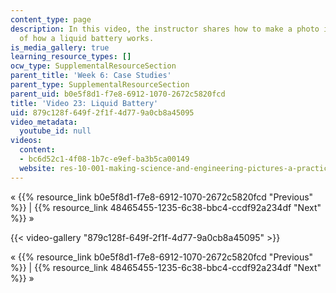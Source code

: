 ```yaml
---
content_type: page
description: In this video, the instructor shares how to make a photo illustration
  of how a liquid battery works.
is_media_gallery: true
learning_resource_types: []
ocw_type: SupplementalResourceSection
parent_title: 'Week 6: Case Studies'
parent_type: SupplementalResourceSection
parent_uid: b0e5f8d1-f7e8-6912-1070-2672c5820fcd
title: 'Video 23: Liquid Battery'
uid: 879c128f-649f-2f1f-4d77-9a0cb8a45095
video_metadata:
  youtube_id: null
videos:
  content:
  - bc6d52c1-4f08-1b7c-e9ef-ba3b5ca00149
  website: res-10-001-making-science-and-engineering-pictures-a-practical-guide-to-presenting-your-work-spring-2016
---
```


« {{% resource_link b0e5f8d1-f7e8-6912-1070-2672c5820fcd "Previous" %}} | {{% resource_link 48465455-1235-6c38-bbc4-ccdf92a234df "Next" %}} »

{{< video-gallery "879c128f-649f-2f1f-4d77-9a0cb8a45095" >}}


« {{% resource_link b0e5f8d1-f7e8-6912-1070-2672c5820fcd "Previous" %}} | {{% resource_link 48465455-1235-6c38-bbc4-ccdf92a234df "Next" %}} »